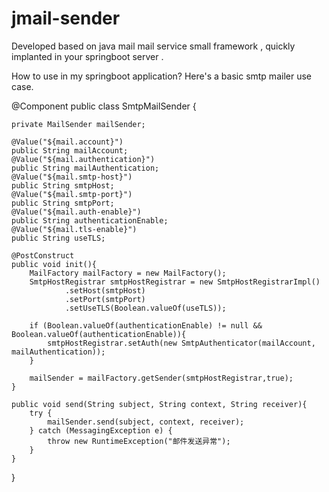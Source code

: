 # jmail-sender
Developed based on java mail mail service small framework , quickly implanted in your springboot server .


How to use in my springboot application?
Here's a basic smtp mailer use case.

@Component
public class SmtpMailSender {

    private MailSender mailSender;

    @Value("${mail.account}")
    public String mailAccount;
    @Value("${mail.authentication}")
    public String mailAuthentication;
    @Value("${mail.smtp-host}")
    public String smtpHost;
    @Value("${mail.smtp-port}")
    public String smtpPort;
    @Value("${mail.auth-enable}")
    public String authenticationEnable;
    @Value("${mail.tls-enable}")
    public String useTLS;

    @PostConstruct
    public void init(){
        MailFactory mailFactory = new MailFactory();
        SmtpHostRegistrar smtpHostRegistrar = new SmtpHostRegistrarImpl()
                .setHost(smtpHost)
                .setPort(smtpPort)
                .setUseTLS(Boolean.valueOf(useTLS));

        if (Boolean.valueOf(authenticationEnable) != null && Boolean.valueOf(authenticationEnable)){
            smtpHostRegistrar.setAuth(new SmtpAuthenticator(mailAccount, mailAuthentication));
        }

        mailSender = mailFactory.getSender(smtpHostRegistrar,true);
    }

    public void send(String subject, String context, String receiver){
        try {
            mailSender.send(subject, context, receiver);
        } catch (MessagingException e) {
            throw new RuntimeException("邮件发送异常");
        }
    }

}
